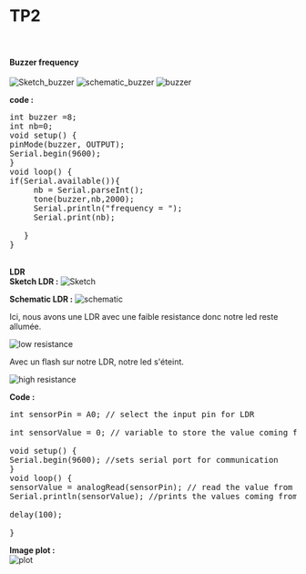 <h1>TP2</h1>
<br>
<h4>Buzzer frequency</h4>
<img src="Sketch1.png" alt="Sketch_buzzer">
<img src="schematic1.png" alt="schematic_buzzer">
<img src="buzzer.jpg" alt="buzzer">

<strong>code :</strong>
<pre>
int buzzer =8;
int nb=0;
void setup() {
pinMode(buzzer, OUTPUT);
Serial.begin(9600);
}
void loop() {
if(Serial.available()){
     nb = Serial.parseInt();
     tone(buzzer,nb,2000);
     Serial.println("frequency = ");
     Serial.print(nb);

   }
}
</pre>

<br>
<strong>LDR </strong>
<br>
<strong>Sketch LDR :</strong>
<img src="Sketch2.png" alt="Sketch">

<strong>Schematic LDR :</strong>
<img src="schematic2.png" alt="schematic">

<p>Ici, nous avons une LDR avec une faible resistance donc notre led reste allumée.</p>
<img src="low_ldr.jpg" alt="low resistance">




<p>Avec un flash sur notre LDR, notre led s'éteint.</p>
<img src="high_ldr.jpg" alt="high resistance">



<strong>Code :</strong>
<pre>
int sensorPin = A0; // select the input pin for LDR

int sensorValue = 0; // variable to store the value coming from the sensor

void setup() {
Serial.begin(9600); //sets serial port for communication
}
void loop() {
sensorValue = analogRead(sensorPin); // read the value from the sensor
Serial.println(sensorValue); //prints the values coming from the sensor on the screen

delay(100);

}
</pre>
<strong>Image plot :</strong>
<br>
<img src="plot.png" alt="plot">

